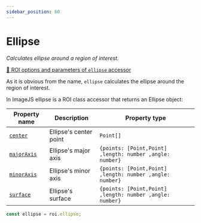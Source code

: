 ```yaml
---
sidebar_position: 60
---
```


# Ellipse

_Calculates ellipse around a region of interest._

[🔎 ROI options and parameters of `ellipse` accessor](https://api.image-js.org/classes/index.Roi.html#ellipse)

As it is obvious from the name, `ellipse` calculates the ellipse around the region of interest.

In ImageJS ellipse is a ROI class accessor that returns an Ellipse object:

| Property name                                                                   | Description            | Property type                                            |
| ------------------------------------------------------------------------------- | ---------------------- | -------------------------------------------------------- |
| [`center`](https://api.image-js.org/interfaces/index.Ellipse.html#center)       | Ellipse's center point | `Point[]`                                                |
| [`majorAxis`](https://api.image-js.org/interfaces/index.Ellipse.html#majorAxis) | Ellipse's major axis   | `{points: [Point,Point] ,length: number ,angle: number}` |
| [`minorAxis`](https://api.image-js.org/interfaces/index.Ellipse.html#minorAxis) | Ellipse's minor axis   | `{points: [Point,Point] ,length: number ,angle: number}` |
| [`surface`](https://api.image-js.org/interfaces/index.Ellipse.html#surface)     | Ellipse's surface      | `{points: [Point,Point] ,length: number ,angle: number}` |

```ts
const ellipse = roi.ellipse;
```
